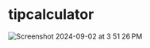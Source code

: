 # tipcalculator
![Screenshot 2024-09-02 at 3 51 26 PM](https://github.com/user-attachments/assets/363c038c-d75a-4e23-bdff-35755599c7bd)
